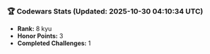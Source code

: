 ### 🏆 Codewars Stats (Updated: 2025-10-30 04:10:34 UTC)

- **Rank:** 8 kyu
- **Honor Points:** 3
- **Completed Challenges:** 1
